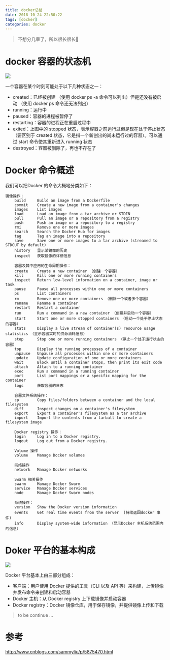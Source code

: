 ```yaml
---
title: docker总结
date: 2018-10-24 22:50:22
tags: [docker]
categories: docker
---
```

> 不想分几章了，所以很长很长👿

# docker 容器的状态机

[![](http://idiotsky.top/images3/docker-summary-1.jpg)](http://idiotsky.top/images3/docker-summary-1.jpg)

一个容器在某个时刻可能处于以下几种状态之一：

* created：已经被创建 （使用 docker ps -a 命令可以列出）但是还没有被启动 （使用 docker ps 命令还无法列出）
* running：运行中
* paused：容器的进程被暂停了
* restarting：容器的进程正在重启过程中
* exited：上图中的 stopped 状态，表示容器之前运行过但是现在处于停止状态（要区别于 created 状态，它是指一个新创出的尚未运行过的容器）。可以通过 start 命令使其重新进入 running 状态
* destroyed：容器被删除了，再也不存在了

<!-- more -->

# Docker 命令概述

我们可以把Docker 的命令大概地分类如下：

````
镜像操作：
    build     Build an image from a Dockerfile
    commit    Create a new image from a container's changes
    images    List images
    load      Load an image from a tar archive or STDIN
    pull      Pull an image or a repository from a registry
    push      Push an image or a repository to a registry
    rmi       Remove one or more images
    search    Search the Docker Hub for images
    tag       Tag an image into a repository
    save      Save one or more images to a tar archive (streamed to STDOUT by default)
    history   显示某镜像的历史
    inspect   获取镜像的详细信息

    容器及其中应用的生命周期操作：
    create    Create a new container （创建一个容器）        
    kill      Kill one or more running containers
    inspect   Return low-level information on a container, image or task
    pause     Pause all processes within one or more containers
    ps        List containers
    rm        Remove one or more containers （删除一个或者多个容器）
    rename    Rename a container
    restart   Restart a container
    run       Run a command in a new container （创建并启动一个容器）
    start     Start one or more stopped containers （启动一个处于停止状态的容器）
    stats     Display a live stream of container(s) resource usage statistics （显示容器实时的资源消耗信息）
    stop      Stop one or more running containers （停止一个处于运行状态的容器）
    top       Display the running processes of a container
    unpause   Unpause all processes within one or more containers
    update    Update configuration of one or more containers
    wait      Block until a container stops, then print its exit code
    attach    Attach to a running container
    exec      Run a command in a running container
    port      List port mappings or a specific mapping for the container
    logs      获取容器的日志    
    
    容器文件系统操作：
    cp        Copy files/folders between a container and the local filesystem
    diff      Inspect changes on a container's filesystem
    export    Export a container's filesystem as a tar archive
    import    Import the contents from a tarball to create a filesystem image
    
    Docker registry 操作：
    login     Log in to a Docker registry.
    logout    Log out from a Docker registry.
    
    Volume 操作
    volume    Manage Docker volumes
    
    网络操作
    network   Manage Docker networks
    
    Swarm 相关操作
    swarm     Manage Docker Swarm
    service   Manage Docker services
    node      Manage Docker Swarm nodes       
    
    系统操作：    
    version   Show the Docker version information
    events    Get real time events from the server  (持续返回docker 事件)
    info      Display system-wide information （显示Docker 主机系统范围内的信息）
````

# Doker 平台的基本构成

[![](http://idiotsky.top/images3/docker-summary-2.jpg)](http://idiotsky.top/images3/docker-summary-2.jpg)

Docker 平台基本上由三部分组成：

* 客户端：用户使用 Docker 提供的工具（CLI 以及 API 等）来构建，上传镜像并发布命令来创建和启动容器
* Docker 主机：从 Docker registry 上下载镜像并启动容器
* Docker registry：Docker 镜像仓库，用于保存镜像，并提供镜像上传和下载

> to be continue ...

# 参考

http://www.cnblogs.com/sammyliu/p/5875470.html

